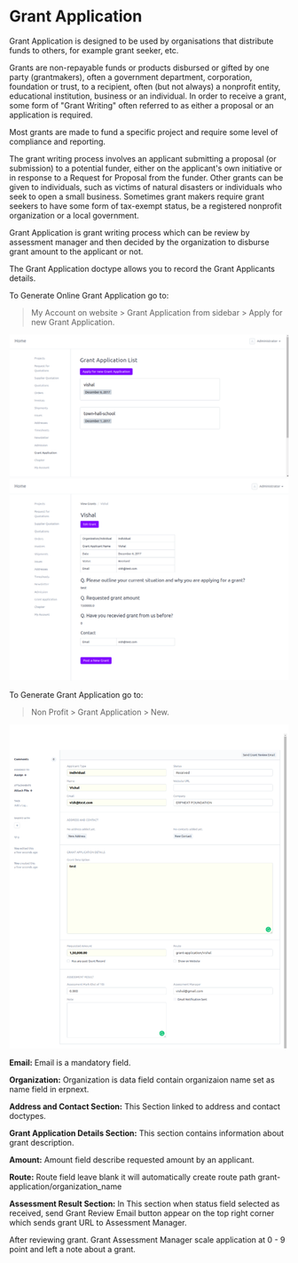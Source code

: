 
# Grant Application



Grant Application is designed to be used by organisations that distribute funds to others, for example grant seeker, etc.


Grants are non-repayable funds or products disbursed or gifted by one party (grantmakers), often a government department, corporation, foundation or trust, to a recipient, often (but not always) a nonprofit entity, educational institution, business or an individual. In order to receive a grant, some form of "Grant Writing" often referred to as either a proposal or an application is required.


Most grants are made to fund a specific project and require some level of compliance and reporting.


The grant writing process involves an applicant submitting a proposal (or submission) to a potential funder, either on the applicant's own initiative or in response to a Request for Proposal from the funder. Other grants can be given to individuals, such as victims of natural disasters or individuals who seek to open a small business. Sometimes grant makers require grant seekers to have some form of tax-exempt status, be a registered nonprofit organization or a local government.


Grant Application is grant writing process which can be review by assessment manager and then decided by the organization to disburse grant amount to the applicant or not.


The Grant Application doctype allows you to record the Grant Applicants details.


To Generate Online Grant Application go to:


> My Account on website > Grant Application from sidebar > Apply for new Grant Application.


![Online Grant Application row](/files/grant_application_row.png)
![Online Grant Application](/files/online_grant_application_1.png)


To Generate Grant Application go to:


> Non Profit > Grant Application > New.


![Grant Application](/files/grant_application.png)


**Email:** Email is a mandatory field.


**Organization:** Organization is data field contain organizaion name set as name field in erpnext.


**Address and Contact Section:** This Section linked to address and contact doctypes.


**Grant Application Details Section:** This section contains information about grant description.


**Amount:** Amount field describe requested amount by an applicant.


**Route:** Route field leave blank it will automatically create route path grant-application/organization\_name


**Assessment Result Section:** In This section when status field selected as received, send Grant Review Email button appear on the top right corner which sends grant URL to Assessment Manager.


After reviewing grant. Grant Assessment Manager scale application at 0 - 9 point and left a note about a grant.




